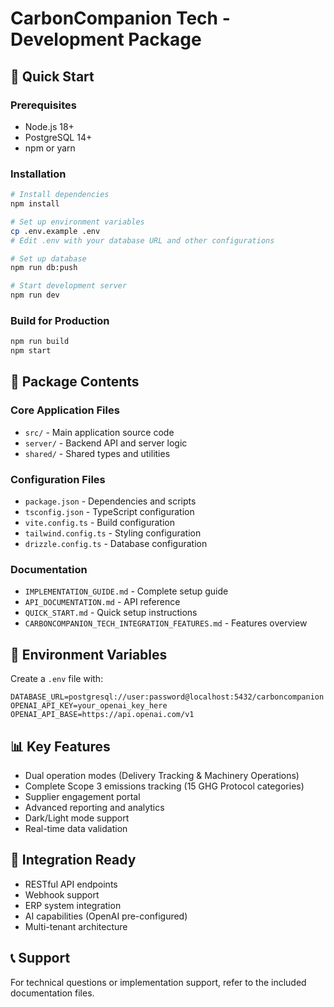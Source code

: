 # CarbonCompanion Tech - Development Package

## 🚀 Quick Start

### Prerequisites
- Node.js 18+
- PostgreSQL 14+
- npm or yarn

### Installation
```bash
# Install dependencies
npm install

# Set up environment variables
cp .env.example .env
# Edit .env with your database URL and other configurations

# Set up database
npm run db:push

# Start development server
npm run dev
```

### Build for Production
```bash
npm run build
npm start
```

## 📁 Package Contents

### Core Application Files
- `src/` - Main application source code
- `server/` - Backend API and server logic
- `shared/` - Shared types and utilities

### Configuration Files
- `package.json` - Dependencies and scripts
- `tsconfig.json` - TypeScript configuration
- `vite.config.ts` - Build configuration
- `tailwind.config.ts` - Styling configuration
- `drizzle.config.ts` - Database configuration

### Documentation
- `IMPLEMENTATION_GUIDE.md` - Complete setup guide
- `API_DOCUMENTATION.md` - API reference
- `QUICK_START.md` - Quick setup instructions
- `CARBONCOMPANION_TECH_INTEGRATION_FEATURES.md` - Features overview

## 🔧 Environment Variables

Create a `.env` file with:
```
DATABASE_URL=postgresql://user:password@localhost:5432/carboncompanion
OPENAI_API_KEY=your_openai_key_here
OPENAI_API_BASE=https://api.openai.com/v1
```

## 📊 Key Features
- Dual operation modes (Delivery Tracking & Machinery Operations)
- Complete Scope 3 emissions tracking (15 GHG Protocol categories)
- Supplier engagement portal
- Advanced reporting and analytics
- Dark/Light mode support
- Real-time data validation

## 🔗 Integration Ready
- RESTful API endpoints
- Webhook support
- ERP system integration
- AI capabilities (OpenAI pre-configured)
- Multi-tenant architecture

## 📞 Support
For technical questions or implementation support, refer to the included documentation files.

